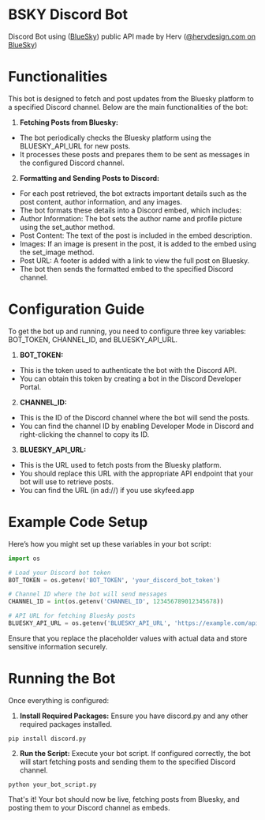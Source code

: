 # BSKY Discord Bot

Discord Bot using ([BlueSky](https://bsky.app/)) public API made by Herv ([@hervdesign.com on BlueSky](https://bsky.app/profile/hervdesign.com))

# Functionalities
This bot is designed to fetch and post updates from the Bluesky platform to a specified Discord channel. Below are the main functionalities of the bot:

1. **Fetching Posts from Bluesky:**

- The bot periodically checks the Bluesky platform using the BLUESKY_API_URL for new posts.
- It processes these posts and prepares them to be sent as messages in the configured Discord channel.

2. **Formatting and Sending Posts to Discord:**

- For each post retrieved, the bot extracts important details such as the post content, author information, and any images.
- The bot formats these details into a Discord embed, which includes:
- Author Information: The bot sets the author name and profile picture using the set_author method.
- Post Content: The text of the post is included in the embed description.
- Images: If an image is present in the post, it is added to the embed using the set_image method.
- Post URL: A footer is added with a link to view the full post on Bluesky.
- The bot then sends the formatted embed to the specified Discord channel.

# Configuration Guide
To get the bot up and running, you need to configure three key variables: BOT_TOKEN, CHANNEL_ID, and BLUESKY_API_URL.

1. **BOT_TOKEN:**
   
- This is the token used to authenticate the bot with the Discord API.
- You can obtain this token by creating a bot in the Discord Developer Portal.

2. **CHANNEL_ID:**
   
- This is the ID of the Discord channel where the bot will send the posts.
- You can find the channel ID by enabling Developer Mode in Discord and right-clicking the channel to copy its ID.

3. **BLUESKY_API_URL:**
   
- This is the URL used to fetch posts from the Bluesky platform.
- You should replace this URL with the appropriate API endpoint that your bot will use to retrieve posts.
- You can find the URL (in ad://) if you use skyfeed.app

# Example Code Setup
Here’s how you might set up these variables in your bot script:

```py
import os

# Load your Discord bot token
BOT_TOKEN = os.getenv('BOT_TOKEN', 'your_discord_bot_token')

# Channel ID where the bot will send messages
CHANNEL_ID = int(os.getenv('CHANNEL_ID', 123456789012345678))

# API URL for fetching Bluesky posts
BLUESKY_API_URL = os.getenv('BLUESKY_API_URL', 'https://example.com/api/posts')
```

Ensure that you replace the placeholder values with actual data and store sensitive information securely.

# Running the Bot
Once everything is configured:

1. **Install Required Packages:** Ensure you have discord.py and any other required packages installed.
```
pip install discord.py
```

2. **Run the Script:** Execute your bot script. If configured correctly, the bot will start fetching posts and sending them to the specified Discord channel.
```
python your_bot_script.py
```

That's it! Your bot should now be live, fetching posts from Bluesky, and posting them to your Discord channel as embeds.
